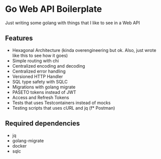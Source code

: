 
# Go Web API Boilerplate

Just writing some golang with things that I like to see in a Web API

## Features

- Hexagonal Architecture (kinda overengineering but ok. Also, just wrote like this to see how it goes)
- Simple routing with chi
- Centralized encoding and decoding
- Centralized error handling
- Versioned HTTP Handler
- SQL type safety with SQLC
- Migrations with golang migrate
- PASETO tokens instead of JWT
- Access and Refresh Tokens
- Tests that uses Testcontainers instead of mocks
- Testing scripts that uses cURL and jq (f* Postman)

## Required dependencies

- jq
- golang-migrate
- docker
- sqlc
